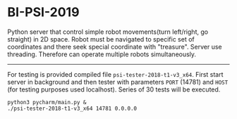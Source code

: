 # BI-PSI-2019

Python server that control simple robot movements(turn left/right, go straight) in 2D space. 
Robot must be navigated to specific set of coordinates and there seek special coordinate with "treasure".
Server use threading. Therefore can operate multiple robots simultaneously.

---
For testing is provided compiled file `psi-tester-2018-t1-v3_x64`. First start server in background and then tester
with parameters `PORT` (14781) and `HOST` (for testing purposes used localhost). Series of 30 tests will be executed.

    python3 pycharm/main.py &
    ./psi-tester-2018-t1-v3_x64 14781 0.0.0.0
    

	


